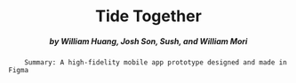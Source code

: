 <h1 align="center"> Tide Together </h1>

<h5 align="center"> by William Huang, Josh Son, Sush, and William Mori </h5>


        Summary: A high-fidelity mobile app prototype designed and made in Figma

